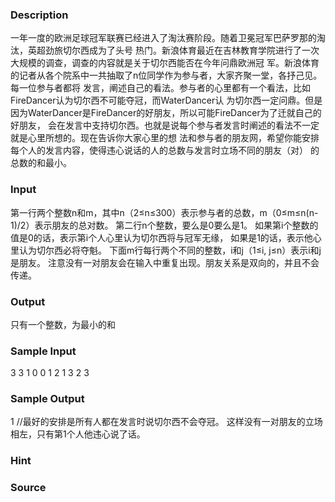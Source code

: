 
### Description
一年一度的欧洲足球冠军联赛已经进入了淘汰赛阶段。随着卫冕冠军巴萨罗那的淘汰，英超劲旅切尔西成为了头号
热门。新浪体育最近在吉林教育学院进行了一次大规模的调查，调查的内容就是关于切尔西能否在今年问鼎欧洲冠
军。新浪体育的记者从各个院系中一共抽取了n位同学作为参与者，大家齐聚一堂，各抒己见。每一位参与者都将
发言，阐述自己的看法。参与者的心里都有一个看法，比如FireDancer认为切尔西不可能夺冠，而WaterDancer认
为切尔西一定问鼎。但是因为WaterDancer是FireDancer的好朋友，所以可能FireDancer为了迁就自己的好朋友，
会在发言中支持切尔西。也就是说每个参与者发言时阐述的看法不一定就是心里所想的。现在告诉你大家心里的想
法和参与者的朋友网，希望你能安排每个人的发言内容，使得违心说话的人的总数与发言时立场不同的朋友（对）
的总数的和最小。
### Input
第一行两个整数n和m，其中n（2≤n≤300）表示参与者的总数，m（0≤m≤n(n-1)/2）表示朋友的总对数。
第二行n个整数，要么是0要么是1。
如果第i个整数的值是0的话，表示第i个人心里认为切尔西将与冠军无缘，
如果是1的话，表示他心里认为切尔西必将夺魁。
下面m行每行两个不同的整数，i和j（1≤i, j≤n）表示i和j是朋友。
注意没有一对朋友会在输入中重复出现。朋友关系是双向的，并且不会传递。
### Output
只有一个整数，为最小的和
### Sample Input
3 3
1 0 0
1 2
1 3
2 3
### Sample Output
1
//最好的安排是所有人都在发言时说切尔西不会夺冠。
这样没有一对朋友的立场相左，只有第1个人他违心说了话。
### Hint

### Source
